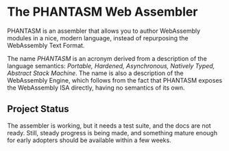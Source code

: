 The PHANTASM Web Assembler
==========================

PHANTASM is an assembler that allows you to author WebAssembly modules in a nice, modern
language, instead of repurposing the WebAssembly Text Format.

The name *PHANTASM* is an acronym derived from a description of the language semantics:
*Portable, Hardened, Asynchronous, Natively Typed, Abstract Stack Machine*. The name is
also a description of the WebAssembly Engine, which follows from the fact that PHANTASM
exposes the WebAssembly ISA directly, having no semantics of its own.

## Project Status

The assembler is working, but it needs a test suite, and the docs are not ready. Still,
steady progress is being made, and something mature enough for early adopters should be
available within a few weeks.
